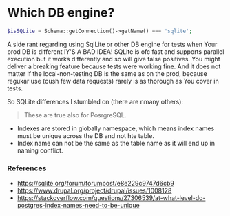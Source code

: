 # Which DB engine?

```php
$isSQLite = Schema::getConnection()->getName() === 'sqlite';
```

A side rant regarding using SqlLite or other DB engine for tests when Your prod DB is different
IY'S A BAD IDEA!
SQLite is ofc fast and supports parallel execution but it works differently and so will give false positives. You might deliver a breaking feature because
tests were working fine. And it does not matter if the local-non-testing DB is the same as on the prod, because regukar use (oush few data requests)
rarely is as thorough as You cover in tests.

So SQLite differences I stumbled on (there are nmany others):
> These are true also for PosrgreSQL.
* Indexes are stored in globally namespace, which means index names must be unique across the DB and not hte table.
* Index name can not be the same as the table name as it will end up in naming conflict.

### References
* https://sqlite.org/forum/forumpost/e8e229c9747d6cb9
* https://www.drupal.org/project/drupal/issues/1008128
* https://stackoverflow.com/questions/27306539/at-what-level-do-postgres-index-names-need-to-be-unique
